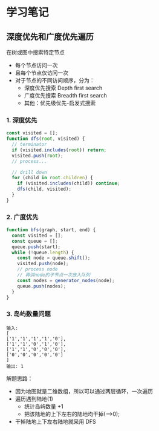 # 学习笔记

## 深度优先和广度优先遍历
在树或图中搜索特定节点
   - 每个节点访问一次
   - 且每个节点仅访问一次
   - 对于节点的不同访问顺序，分为：
     - 深度优先搜索 Depth first search
     - 广度优先搜索 Breadth first search
     - 其他：优先级优先-启发式搜索
### 1. 深度优先
```javascript
const visited = [];
function dfs(root, visited) {
  // terminator
  if (visited.includes(root)) return;
  visited.push(root);
  // process...

  // drill down
  for (child in root.children) {
    if (visited.includes(child)) continue;
    dfs(child, visited);
  }
}
```
### 2. 广度优先
```javascript
function bfs(graph, start, end) {
  const visited = [];
  const queue = [];
  queue.push(start);
  while (!queue.length) {
    const node = queue.shift();
    visited.push(node);
    // process node
    // 再讲node的子节点一次放入队列
    const nodes = generator_nodes(node);
    queue.push(nodes);
  }
}
```
### 3. 岛屿数量问题
```text
输入:
[
['1','1','1','1','0'],
['1','1','0','1','0'],
['1','1','0','0','0'],
['0','0','0','0','0']
]
输出: 1
```
解题思路：
- 因为地图就是二维数组，所以可以通过两层循环，一次遍历
- 遍历遇到陆地(1)
   - 统计岛屿数量 +1
   - 把该陆地的上下左右的陆地均干掉(-->0);
- 干掉陆地上下左右陆地就采用 DFS